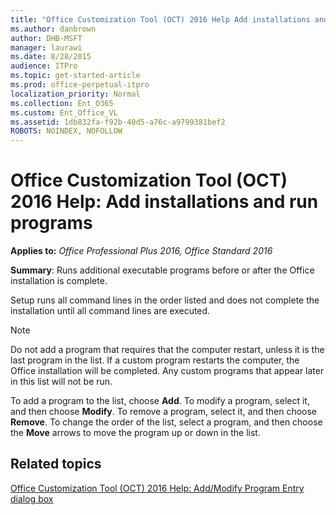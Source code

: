 ```yaml
---
title: "Office Customization Tool (OCT) 2016 Help Add installations and run programs"
ms.author: danbrown
author: DHB-MSFT
manager: laurawi
ms.date: 8/28/2015
audience: ITPro
ms.topic: get-started-article
ms.prod: office-perpetual-itpro
localization_priority: Normal
ms.collection: Ent_O365
ms.custom: Ent_Office_VL
ms.assetid: 1db832fa-f92b-40d5-a76c-a9799381bef2
ROBOTS: NOINDEX, NOFOLLOW
---
```


# Office Customization Tool (OCT) 2016 Help: Add installations and run programs

**Applies to:** *Office Professional Plus 2016, Office Standard 2016*

**Summary**: Runs additional executable programs before or after the Office installation is complete.
  
Setup runs all command lines in the order listed and does not complete the installation until all command lines are executed.
  
> [!NOTE]
> Do not add a program that requires that the computer restart, unless it is the last program in the list. If a custom program restarts the computer, the Office installation will be completed. Any custom programs that appear later in this list will not be run. 
  
To add a program to the list, choose **Add**. To modify a program, select it, and then choose **Modify**. To remove a program, select it, and then choose **Remove**. To change the order of the list, select a program, and then choose the **Move** arrows to move the program up or down in the list. 
  
## Related topics
[Office Customization Tool (OCT) 2016 Help: Add/Modify Program Entry dialog box](oct-2016-help-add-modify-program-entry-dialog-box.md)

